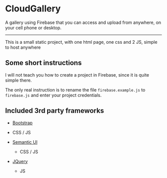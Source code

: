 # CloudGallery
A gallery using Firebase that you can access and upload from anywhere, on your cell phone or desktop.

---
This is a small static project, with one html page, one css and 2 JS, simple to host anywhere

## Some short instructions

I will not teach you how to create a project in Firebase, since it is quite simple there.

The only real instruction is to rename the file `firebase.example.js` to `firebase.js` and enter your project credentials.

## Included 3rd party frameworks
 - [Bootstrap](https://getbootstrap.com/)
  - CSS / JS

- [Semantic UI](https://semantic-ui.com/)
  - CSS / JS

- [JQuery](https://jquery.com/)
  - JS
